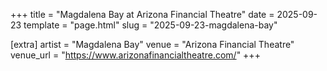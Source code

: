 +++
title = "Magdalena Bay at Arizona Financial Theatre"
date = 2025-09-23
template = "page.html"
slug = "2025-09-23-magdalena-bay"

[extra]
artist = "Magdalena Bay"
venue = "Arizona Financial Theatre"
venue_url = "https://www.arizonafinancialtheatre.com/"
+++
